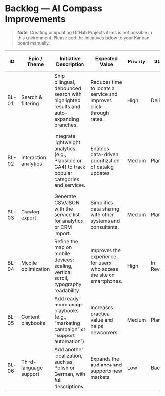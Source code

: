 # Backlog — AI Compass Improvements

> **Note:** Creating or updating GitHub Projects items is not possible in this environment. Please add the initiatives below to your Kanban board manually.

| ID | Epic / Theme | Initiative Description | Expected Value | Priority | Status | Notes for GitHub Projects |
| --- | --- | --- | --- | --- | --- | --- |
| BL-01 | Search & filtering | Ship bilingual, debounced search with highlighted results and auto-expanding branches. | Reduces time to locate a service and improves click-through rates. | High | Delivered | Track adoption via analytics; consider follow-up filters once data is available. |
| BL-02 | Interaction analytics | Integrate lightweight analytics (e.g., Plausible or GA4) to track popular categories and services. | Enables data-driven prioritization of catalog updates. | Medium | Planned | Create a task with a checklist: select a platform, update policy, implement tracking code. |
| BL-03 | Catalog export | Generate CSV/JSON with the service list for analytics or CRM import. | Simplifies data sharing with other systems and consultants. | Medium | Planned | Prepare a technical plan (export button + file formats). |
| BL-04 | Mobile optimization | Refine the map on mobile devices: scaling, vertical scroll, typography readability. | Improves the experience for users who access the site on smartphones. | High | In Review | Test on real devices and document breakpoints. |
| BL-05 | Content playbooks | Add ready-made usage playbooks (e.g., “marketing campaign” or “support automation”). | Increases practical value and helps newcomers. | Medium | Planned | Break down into subtasks: research, copywriting, section design. |
| BL-06 | Third-language support | Add another localization, such as Polish or German, with full descriptions. | Expands the audience and supports new markets. | Low | Backlog | Prepare a language guide and involve a translator. |
